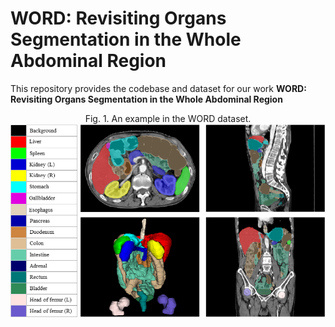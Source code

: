 # WORD: Revisiting Organs Segmentation in the Whole Abdominal Region
This repository provides the codebase and dataset for our work **WORD: Revisiting Organs Segmentation in the Whole Abdominal Region**
<div align=center>Fig. 1. An example in the WORD dataset.<img src="./figures/show_data_info.png"></div>
